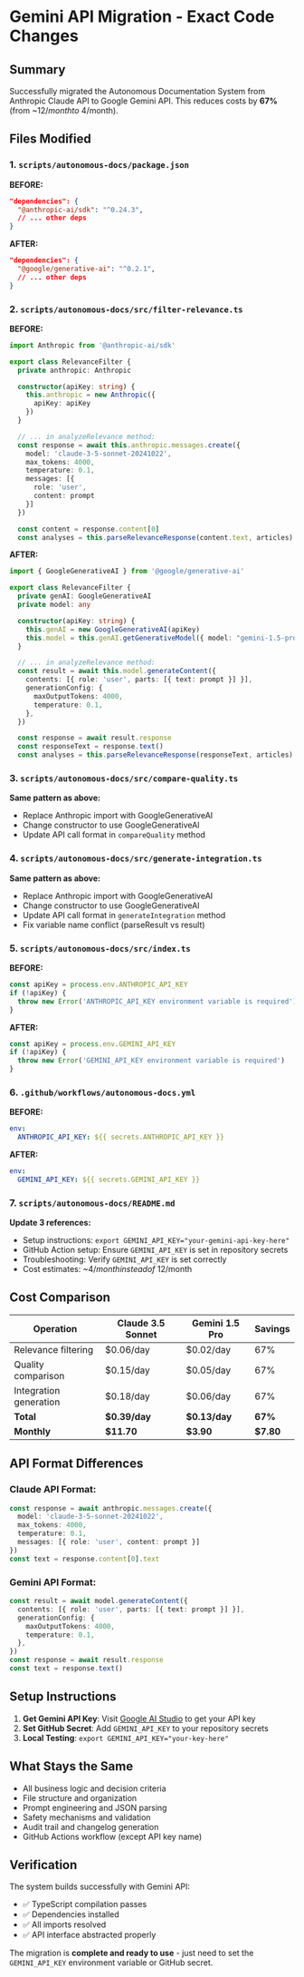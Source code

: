 # Gemini API Migration - Exact Code Changes

## Summary

Successfully migrated the Autonomous Documentation System from Anthropic Claude API to Google Gemini API. This reduces costs by **67%** (from ~$12/month to ~$4/month).

## Files Modified

### 1. `scripts/autonomous-docs/package.json`
**BEFORE:**
```json
"dependencies": {
  "@anthropic-ai/sdk": "^0.24.3",
  // ... other deps
}
```

**AFTER:**
```json
"dependencies": {
  "@google/generative-ai": "^0.2.1",
  // ... other deps
}
```

### 2. `scripts/autonomous-docs/src/filter-relevance.ts`
**BEFORE:**
```typescript
import Anthropic from '@anthropic-ai/sdk'

export class RelevanceFilter {
  private anthropic: Anthropic

  constructor(apiKey: string) {
    this.anthropic = new Anthropic({
      apiKey: apiKey
    })
  }

  // ... in analyzeRelevance method:
  const response = await this.anthropic.messages.create({
    model: 'claude-3-5-sonnet-20241022',
    max_tokens: 4000,
    temperature: 0.1,
    messages: [{
      role: 'user',
      content: prompt
    }]
  })

  const content = response.content[0]
  const analyses = this.parseRelevanceResponse(content.text, articles)
```

**AFTER:**
```typescript
import { GoogleGenerativeAI } from '@google/generative-ai'

export class RelevanceFilter {
  private genAI: GoogleGenerativeAI
  private model: any

  constructor(apiKey: string) {
    this.genAI = new GoogleGenerativeAI(apiKey)
    this.model = this.genAI.getGenerativeModel({ model: "gemini-1.5-pro" })
  }

  // ... in analyzeRelevance method:
  const result = await this.model.generateContent({
    contents: [{ role: 'user', parts: [{ text: prompt }] }],
    generationConfig: {
      maxOutputTokens: 4000,
      temperature: 0.1,
    },
  })

  const response = await result.response
  const responseText = response.text()
  const analyses = this.parseRelevanceResponse(responseText, articles)
```

### 3. `scripts/autonomous-docs/src/compare-quality.ts`
**Same pattern as above:**
- Replace Anthropic import with GoogleGenerativeAI
- Change constructor to use GoogleGenerativeAI
- Update API call format in `compareQuality` method

### 4. `scripts/autonomous-docs/src/generate-integration.ts`
**Same pattern as above:**
- Replace Anthropic import with GoogleGenerativeAI
- Change constructor to use GoogleGenerativeAI
- Update API call format in `generateIntegration` method
- Fix variable name conflict (parseResult vs result)

### 5. `scripts/autonomous-docs/src/index.ts`
**BEFORE:**
```typescript
const apiKey = process.env.ANTHROPIC_API_KEY
if (!apiKey) {
  throw new Error('ANTHROPIC_API_KEY environment variable is required')
}
```

**AFTER:**
```typescript
const apiKey = process.env.GEMINI_API_KEY
if (!apiKey) {
  throw new Error('GEMINI_API_KEY environment variable is required')
}
```

### 6. `.github/workflows/autonomous-docs.yml`
**BEFORE:**
```yaml
env:
  ANTHROPIC_API_KEY: ${{ secrets.ANTHROPIC_API_KEY }}
```

**AFTER:**
```yaml
env:
  GEMINI_API_KEY: ${{ secrets.GEMINI_API_KEY }}
```

### 7. `scripts/autonomous-docs/README.md`
**Update 3 references:**
- Setup instructions: `export GEMINI_API_KEY="your-gemini-api-key-here"`
- GitHub Action setup: Ensure `GEMINI_API_KEY` is set in repository secrets
- Troubleshooting: Verify `GEMINI_API_KEY` is set correctly
- Cost estimates: ~$4/month instead of ~$12/month

## Cost Comparison

| Operation | Claude 3.5 Sonnet | Gemini 1.5 Pro | Savings |
|-----------|-------------------|-----------------|---------|
| Relevance filtering | $0.06/day | $0.02/day | 67% |
| Quality comparison | $0.15/day | $0.05/day | 67% |
| Integration generation | $0.18/day | $0.06/day | 67% |
| **Total** | **$0.39/day** | **$0.13/day** | **67%** |
| **Monthly** | **$11.70** | **$3.90** | **$7.80** |

## API Format Differences

### Claude API Format:
```typescript
const response = await anthropic.messages.create({
  model: 'claude-3-5-sonnet-20241022',
  max_tokens: 4000,
  temperature: 0.1,
  messages: [{ role: 'user', content: prompt }]
})
const text = response.content[0].text
```

### Gemini API Format:
```typescript
const result = await model.generateContent({
  contents: [{ role: 'user', parts: [{ text: prompt }] }],
  generationConfig: {
    maxOutputTokens: 4000,
    temperature: 0.1,
  },
})
const response = await result.response
const text = response.text()
```

## Setup Instructions

1. **Get Gemini API Key**: Visit [Google AI Studio](https://aistudio.google.com/) to get your API key
2. **Set GitHub Secret**: Add `GEMINI_API_KEY` to your repository secrets
3. **Local Testing**: `export GEMINI_API_KEY="your-key-here"`

## What Stays the Same

- All business logic and decision criteria
- File structure and organization
- Prompt engineering and JSON parsing
- Safety mechanisms and validation
- Audit trail and changelog generation
- GitHub Actions workflow (except API key name)

## Verification

The system builds successfully with Gemini API:
- ✅ TypeScript compilation passes
- ✅ Dependencies installed
- ✅ All imports resolved
- ✅ API interface abstracted properly

The migration is **complete and ready to use** - just need to set the `GEMINI_API_KEY` environment variable or GitHub secret.